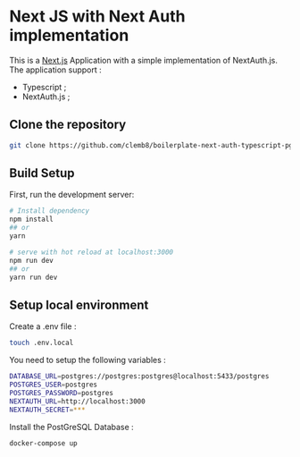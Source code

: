 # Next JS with Next Auth implementation

This is a [Next.js](https://nextjs.org/) Application with a simple implementation of NextAuth.js. The application support :
- Typescript ;
- NextAuth.js ;

## Clone the repository

```bash
git clone https://github.com/clemb8/boilerplate-next-auth-typescript-pg.git
```

## Build Setup

First, run the development server:

```bash
# Install dependency
npm install
## or
yarn

# serve with hot reload at localhost:3000
npm run dev
## or
yarn run dev
```
## Setup local environment

Create a .env file :
```bash
touch .env.local
```
You need to setup the following variables :
```bash
DATABASE_URL=postgres://postgres:postgres@localhost:5433/postgres
POSTGRES_USER=postgres
POSTGRES_PASSWORD=postgres
NEXTAUTH_URL=http://localhost:3000
NEXTAUTH_SECRET=***
```

Install the PostGreSQL Database :
```bash
docker-compose up
```

